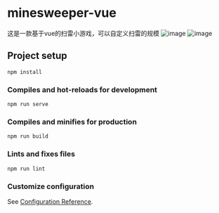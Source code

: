 # minesweeper-vue
这是一款基于vue的扫雷小游戏，可以自定义扫雷的规模
![image](https://user-images.githubusercontent.com/104887469/169768086-31048bcb-6397-404b-8a1e-bee4ef344407.png)
![image](https://user-images.githubusercontent.com/104887469/169768253-13d07622-2bad-4a77-a4dd-1aa18d915fb9.png)
## Project setup
```
npm install
```

### Compiles and hot-reloads for development
```
npm run serve
```

### Compiles and minifies for production
```
npm run build
```

### Lints and fixes files
```
npm run lint
```

### Customize configuration
See [Configuration Reference](https://cli.vuejs.org/config/).
